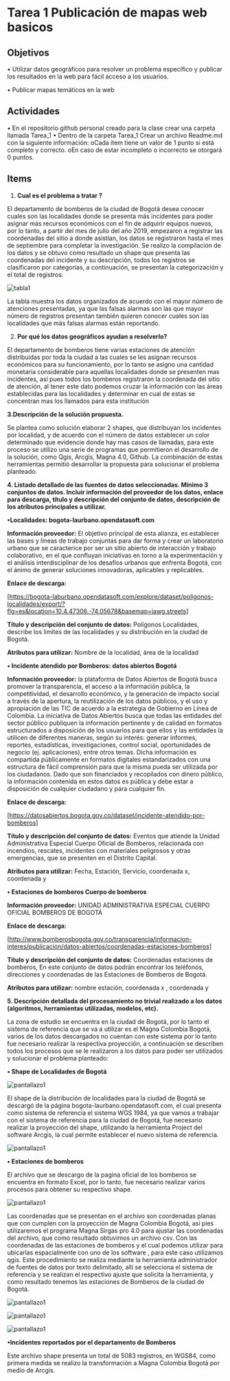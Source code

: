 # Tarea 1 Publicación de mapas web basicos

## Objetivos

•	Utilizar datos geográficos para resolver un problema específico y publicar los resultados en la web para fácil acceso a los usuarios.

•	Publicar mapas temáticos en la web

## Actividades

•	En el repositorio github personal creado para la clase crear una carpeta llamada Tarea_1
•	Dentro de la carpeta Tarea_1 Crear un archivo Readme.md con la siguiente información:
               oCada item tiene un valor de 1 punto si está completo y correcto.
                oEn caso de estar incompleto o incorrecto se otorgará 0 puntos.
 
## Items

 1. **Cual es el problema a tratar ?** 

El departamento de bomberos de la ciudad de Bogotá desea conocer cuales son las localidades donde se presenta más incidentes para poder asignar más recursos económicos con el fin de adquirir equipos nuevos, por lo tanto, a partir del mes de julio del año 2019, empezaron a registrar las coordenadas del sitio a donde asistían, los datos se registraron hasta el mes de septiembre para completar la investigación. Se realizo la compilación de los datos y se obtuvo como resultado un shape que presenta las coordenadas del incidente y su descripción, todos los registros se clasificaron por categorías, a continuación, se presentan la categorización y el total de registros: 

![tabla1](  https://u3101499.github.io/Ejercicio_1/Tarea_1/Imagenes/1.jpg "ejemplo tabla servicios")


La tabla muestra los datos organizados de acuerdo con el mayor número de atenciones presentadas, ya que las falsas alarmas son las que mayor número de registros presentan también quieren conocer cuales son las localidades que más falsas alarmas están reportando. 

2.	**Por qué los datos geográficos ayudan a resolverlo?**

El departamento de bomberos tiene varias estaciones de atención distribuidas por toda la ciudad a las cuales se les asignan recursos económicos para su funcionamiento, por lo tanto se asigno una cantidad monetaria considerable para aquellas localidades donde se presenten mas incidentes, así pues todos los bomberos registraron la coordenada del sitio de atención, al tener este dato podemos cruzar la información con las áreas establecidas para las localidades y determinar en cual de estas se concentran mas los llamados para esta institución

**3.Descripción de la solución propuesta.**

Se plantea como solución elaborar 2 shapes, que distribuyan los incidentes por localidad, y de acuerdo con el número de datos establecer un color determinado que evidencie donde hay mas casos de llamadas, para este proceso se utilizo una serie de programas que permitieron el desarrollo de la solución, como Qgis, Arcgis, Magna 4.0, Github. La combinación de estas herramientas permitió desarrollar la propuesta para solucionar el problema planteado.

**4.	Listado detallado de las fuentes de datos seleccionadas. Mínimo 3 conjuntos de datos. Incluir información del proveedor de los datos, enlace para descarga, título y descripción del conjunto de datos, descripción de los atributos principales a utilizar.** 

**•Localidades: bogota-laurbano.opendatasoft.com**

**Información proveedor:** El objetivo principal de esta alianza, es establecer las bases y líneas de trabajo conjuntas para dar forma y crear un laboratorio urbano que se caracterice por ser un sitio abierto de interacción y trabajo colaborativo, en el que confluyan iniciativas en torno a la experimentación y el análisis interdisciplinar de los desafíos urbanos que enfrenta Bogotá, con el ánimo de generar soluciones innovadoras, aplicables y replicables.

**Enlace de descarga:** 

[https://bogota-laburbano.opendatasoft.com/explore/dataset/poligonos-localidades/export/?flg=es&location=10,4.47306,-74.05678&basemap=jawg.streets]

**Título y descripción del conjunto de datos:**  Polígonos Localidades, describe los limites de las localidades y su distribución en la ciudad de Bogotá. 

**Atributos para utilizar:**  Nombre de la localidad, área de la localidad 

**•	Incidente atendido por Bomberos: datos abiertos Bogotá**

**Información proveedor:**  la plataforma de Datos Abiertos de Bogotá busca promover la transparencia, el acceso a la información pública, la competitividad, el desarrollo económico, y la generación de impacto social a través de la apertura, la reutilización de los datos públicos, y el uso y apropiación de las TIC de acuerdo a la estrategia de Gobierno en Línea de Colombia. La iniciativa de Datos Abiertos busca que todas las entidades del sector público publiquen la información pertinente y de calidad en formatos estructurados a disposición de los usuarios para que ellos y las entidades la utilicen de diferentes maneras, según su interés: generar informes, reportes, estadísticas, investigaciones, control social, oportunidades de negocio (ej. aplicaciones), entre otros temas. Dicha información es compartida públicamente en formatos digitales estandarizados con una estructura de fácil comprensión para que la misma pueda ser utilizada por los ciudadanos. Dado que son financiados y recopilados con dinero público, la información contenida en estos datos es pública y debe estar a disposición de cualquier ciudadano y para cualquier fin.


**Enlace de descarga:**

[https://datosabiertos.bogota.gov.co/dataset/incidente-atendido-por-bomberos]

**Título y descripción del conjunto de datos:**  Eventos que atiende la Unidad Administrativa Especial Cuerpo Oficial de Bomberos, relacionada con incendios, rescates, incidentes con materiales peligrosos y otras emergencias, que se presenten en el Distrito Capital.

**Atributos para utilizar:**  Fecha, Estación, Servicio, coordenada x, coordenada y

**•	Estaciones de bomberos Cuerpo de bomberos** 

**Información proveedor:** UNIDAD ADMINISTRATIVA ESPECIAL CUERPO OFICIAL BOMBEROS DE BOGOTÁ

**Enlace de descarga:** 

[http://www.bomberosbogota.gov.co/transparencia/informacion-interes/publicacion/datos-abiertos/coordenadas-estaciones-bomberos]

**Título y descripción del conjunto de datos:**   Coordenadas estaciones de bomberos, En este conjunto de datos podrán encontrar los teléfonos, direcciones y coordenadas de las Estaciones de Bomberos de Bogotá. 

**Atributos para utilizar:** nombre estación, coordenada x , coordenada y

**5.	Descripción detallada del procesamiento no trivial realizado a los datos (algoritmos, herramientas utilizadas, modelos, etc).**

La zona de estudio se encuentra en la ciudad de Bogotá, por lo tanto el sistema de referencia que se va a utilizar es el Magna Colombia Bogotá, varios de los datos descargados no cuentan con este sistema por lo tanto fue necesario realizar la respectiva proyección, a continuación se describen todos los procesos que se le realizaron a los datos para poder ser utilizados y solucionar el problema planteado:


**•	Shape de Localidades de Bogotá** 

![pantallazo1](https://u3101499.github.io/Ejercicio_1/Tarea_1/Imagenes/2.jpg "ejemplo pantallazo 1")

El shape de la distribución de localidades para la ciudad de Bogotá se descargó de la página bogota-laurbano.opendatasoft.com, el cual presenta como sistema de referencia el sistema WGS 1984, ya que vamos a trabajar con el sistema de referencia para la ciudad de Bogotá, fue necesario realizar la proyección del shape, utilizando la herramienta Project del software Arcgis, la cual permite establecer el nuevo sistema de referencia. 

![pantallazo1](https://u3101499.github.io/Ejercicio_1/Tarea_1/Imagenes/3.jpg "ejemplo pantallazo 1")

**•	Estaciones de bomberos**

El archivo que se descargo de la pagina oficial de los bomberos se encuentra en formato Excel, por lo tanto, fue necesario realizar varios procesos para obtener su respectivo shape.


![pantallazo1](https://u3101499.github.io/Ejercicio_1/Tarea_1/Imagenes/4.jpg "ejemplo pantallazo 1")

Las coordenadas que se presentan en el archivo son coordenadas planas que con cumplen con la proyección de Magna Colombia Bogotá, asi pies utilizaremos el programa Magna Sirgas pro 4.0 para ajustar las coordenadas del archivo, que como resultado obtuvimos un archivo csv. Con las coordenadas de las estaciones de bomberos y el cual podemos utilizar para ubicarlas espacialmente con uno de los software , para este caso utilizamos qgis. Este procedimiento se realiza mediante la herramienta administrador de fuentes de datos por texto delimitado, allí se selecciona el sistema de referencia y se realizan el respectivo ajuste que solicita la herramienta, y como resultado tenemos las estaciones de Bomberos de la ciudad de Bogotá.

![pantallazo1](https://u3101499.github.io/Ejercicio_1/Tarea_1/Imagenes/5.jpg "ejemplo pantallazo 1")

![pantallazo1](https://u3101499.github.io/Ejercicio_1/Tarea_1/Imagenes/6.jpg "ejemplo pantallazo 1")

![pantallazo1](https://u3101499.github.io/Ejercicio_1/Tarea_1/Imagenes/7.jpg "ejemplo pantallazo 1")



**•Incidentes reportados por el departamento de Bomberos**

Este archivo shape presenta un total de 5083 registros, en WGS84, como primera medida se realizo la transformación a Magna Colombia Bogotá por medio de Arcgis. 
